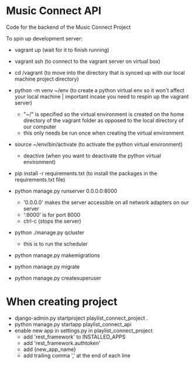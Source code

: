 # Music Connect API

Code for the backend of the Music Connect Project


To spin up development server:
- vagrant up (wait for it to finish running)
- vagrant ssh (to connect to the vagrant server on virtual box)
- cd /vagrant (to move into the directory that is synced up with our local machine project directory)
- python -m venv ~/env (to create a python virtual env so it won't affect your local machine | important incase you need to respin up the vagrant server)
    - "~/" is specified so the virtual environment is created on the home directory of the vagrant folder as opposed to the local directory of our computer
    - this only needs be run once when creating the virtual environment
- source ~/env/bin/activate (to activate the python virtual environment)
    - deactive (when you want to deactivate the python virtual environment)
- pip install -r requirements.txt (to install the packages in the requirements.txt file)
- python manage.py runserver 0.0.0.0:8000
    - '0.0.0.0' makes the server accessible on all network adapters on our server
    - ':8000' is for port 8000
    - ctrl-c (stops the server)
- python ./manage.py qcluster
    - this is to run the scheduler

- python manage.py makemigrations
- python manage.py migrate
- python manage.py createsuperuser


# When creating project

- django-admin.py startproject playlist_connect_project .
- python manage.py startapp playlist_connect_api
- enable new app in settings.py in playlist_connect_project
    - add 'rest_framework' to INSTALLED_APPS
    - add 'rest_framework.authtoken'
    - add {new_app_name}
    - add trailing comma ',' at the end of each line